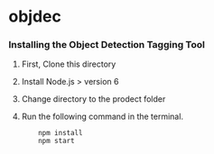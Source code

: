 # objdec

 ### Installing the  Object Detection Tagging Tool

 1. First, Clone this directory 

 2. Install Node.js > version 6

 3. Change directory to the prodect folder

 3. Run the following command in the terminal.
    ```
        npm install
        npm start
    ```